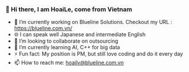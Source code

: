 ### 👋 Hi there,  I am HoaiLe, come from Vietnam
- 🔭 I’m currently working on Blueline Solutions. Checkout my URL : https://blueline.com.vn/
- 🌐 I can speak well Japanese and intermediate English
- 👯 I’m looking to collaborate on outsourcing
- 🌱 I’m currently learning AI, C++ for big data
- ⚡ Fun fact: My position is PM, but still love coding and do it every day
- 📫 How to reach me: hoailv@blueline.com.vn
